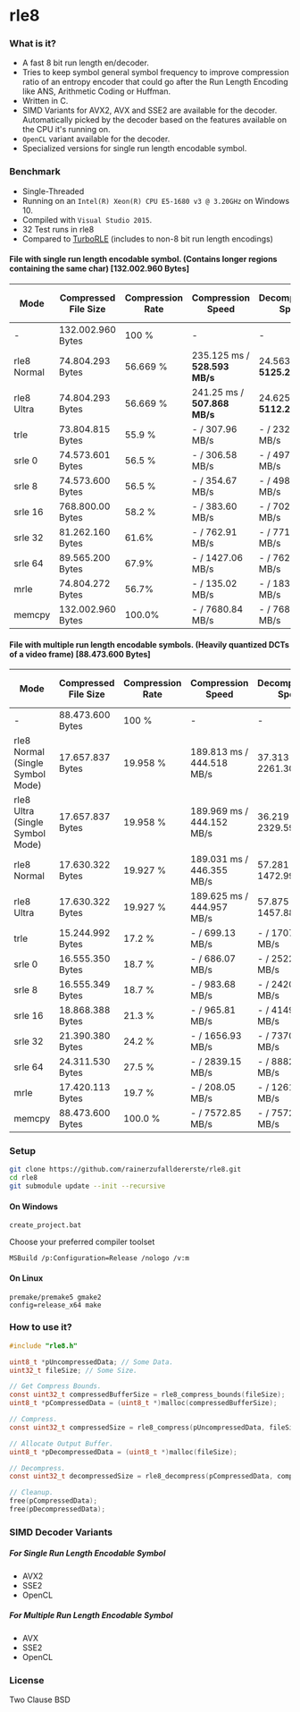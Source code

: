# rle8

### What is it?
- A fast 8 bit run length en/decoder.
- Tries to keep symbol general symbol frequency to improve compression ratio of an entropy encoder that could go after the Run Length Encoding like ANS, Arithmetic Coding or Huffman.
- Written in C.
- SIMD Variants for AVX2, AVX and SSE2 are available for the decoder. Automatically picked by the decoder based on the features available on the CPU it's running on.
- `OpenCL` variant available for the decoder.
- Specialized versions for single run length encodable symbol.

### Benchmark
 - Single-Threaded
 - Running on an `Intel(R) Xeon(R) CPU E5-1680 v3 @ 3.20GHz` on Windows 10.
 - Compiled with `Visual Studio 2015`.
 - 32 Test runs in rle8
 - Compared to [TurboRLE](https://github.com/powturbo/TurboRLE) (includes to non-8 bit run length encodings)

#### File with single run length encodable symbol. (Contains longer regions containing the same char) [132.002.960 Bytes]
| Mode | Compressed File Size | Compression Rate | Compression Speed | Decompression Speed | Compression rate of result (using `rans_static_32x16`) |
| -- | -- | -- | -- | -- | -- |
| - | 132.002.960 Bytes | 100 % | - | - | 33.838 % |
| rle8 Normal | 74.804.293 Bytes | 56.669 % | 235.125 ms / **528.593 MB/s** | 24.563 ms / **5125.2 MB/s** | 41.538 % |
| rle8 Ultra | 74.804.293 Bytes | 56.669 % | 241.25 ms / **507.868 MB/s** | 24.625 ms / **5112.2 MB/s** | 42.400 % |
| trle | 73.804.815 Bytes | 55.9 % | - / 307.96 MB/s | - / 2327.31 MB/s | - |
| srle 0 | 74.573.601 Bytes | 56.5 % | - / 306.58 MB/s | - / 4975.80 MB/s | - |
| srle 8 | 74.573.600 Bytes | 56.5 % | - / 354.67 MB/s | - / 4983.12 MB/s | - |
| srle 16 | 768.800.00 Bytes | 58.2 % | - / 383.60 MB/s | - / 7022.18 MB/s | - |
| srle 32 | 81.262.160 Bytes | 61.6% | - / 762.91  MB/s | - / 7710.45 MB/s | - |
| srle 64 | 89.565.200 Bytes | 67.9% | - / 1427.06  MB/s | - / 7621.42 MB/s | - |
| mrle | 74.804.272 Bytes | 56.7% | - / 135.02 MB/s | - / 1837.48 MB/s | - |
| memcpy | 132.002.960 Bytes | 100.0% | - / 7680.84 MB/s | - / 7680.84 MB/s | - |

#### File with multiple run length encodable symbols. (Heavily quantized DCTs of a video frame) [88.473.600 Bytes]
| Mode | Compressed File Size | Compression Rate | Compression Speed | Decompression Speed | Compression rate of result (using `rans_static_32x16`) |
| -- | -- | -- | -- | -- | -- |
| - | 88.473.600 Bytes | 100 % | - | - | 12.861 %
| rle8 Normal (Single Symbol Mode) | 17.657.837 Bytes | 19.958 % | 189.813 ms / 444.518 MB/s | 37.313 ms / 2261.307 MB/s | 46.088 % |
| rle8 Ultra (Single Symbol Mode) | 17.657.837 Bytes | 19.958 % | 189.969 ms / 444.152 MB/s | 36.219 ms / 2329.594 MB/s | 53.556 % |
| rle8 Normal | 17.630.322 Bytes | 19.927 % | 189.031 ms / 446.355 MB/s | 57.281 ms / 1472.995 MB/s | 45.944 % |
| rle8 Ultra | 17.630.322 Bytes | 19.927 % | 189.625 ms / 444.957 MB/s | 57.875 ms / 1457.883 MB/s | 53.428 % |
trle | 15.244.992 Bytes | 17.2 % | - / 699.13 MB/s | - / 1707.79 MB/s | - |
srle 0 | 16.555.350 Bytes | 18.7 % | - / 686.07 MB/s | - / 2522.70 MB/s | - |
srle 8 | 16.555.349 Bytes | 18.7 % | - / 983.68 MB/s | - / 2420.88 MB/s | - |
srle 16 | 18.868.388 Bytes | 21.3 % | - / 965.81 MB/s | - / 4149.60 MB/s | - |
srle 32 | 21.390.380 Bytes | 24.2 % | - / 1656.93 MB/s | - / 7370.96 MB/s | - |
srle 64 | 24.311.530 Bytes | 27.5 % | - / 2839.15 MB/s | - / 8882.89 MB/s | - |
mrle | 17.420.113 Bytes | 19.7 % | - / 208.05 MB/s | - / 1261.91 MB/s | - |
memcpy | 88.473.600 Bytes | 100.0 % | - / 7572.85 MB/s | - / 7572.85 MB/s | - |


### Setup
``` bash
git clone https://github.com/rainerzufalldererste/rle8.git
cd rle8
git submodule update --init --recursive
```
#### On Windows
```
create_project.bat
```
Choose your preferred compiler toolset
```
MSBuild /p:Configuration=Release /nologo /v:m
```
#### On Linux
```
premake/premake5 gmake2
config=release_x64 make
```

### How to use it?

```c
#include "rle8.h"

uint8_t *pUncompressedData; // Some Data.
uint32_t fileSize; // Some Size.

// Get Compress Bounds.
const uint32_t compressedBufferSize = rle8_compress_bounds(fileSize);
uint8_t *pCompressedData = (uint8_t *)malloc(compressedBufferSize);

// Compress.
const uint32_t compressedSize = rle8_compress(pUncompressedData, fileSize, pCompressedData, compressedBufferSize);

// Allocate Output Buffer.
uint8_t *pDecompressedData = (uint8_t *)malloc(fileSize);

// Decompress.
const uint32_t decompressedSize = rle8_decompress(pCompressedData, compressedSize, pDecompressedData, fileSize);

// Cleanup.
free(pCompressedData);
free(pDecompressedData);
```

### SIMD Decoder Variants
##### For Single Run Length Encodable Symbol
- AVX2
- SSE2
- OpenCL

##### For Multiple Run Length Encodable Symbol
- AVX
- SSE2
- OpenCL

### License
Two Clause BSD